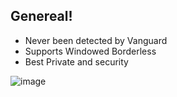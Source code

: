 ## Genereal!

- Never been detected by Vanguard
- Supports Windowed Borderless
- Best Private and security

![image](https://github.com/ussela707/ValorantSkinChanger/assets/166305084/d4cadd77-2531-4dc8-bcab-bc44f9f4683b)
